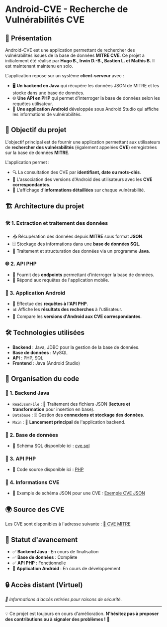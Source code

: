 # Android-CVE - Recherche de Vulnérabilités CVE

## 📌 Présentation

Android-CVE est une application permettant de rechercher des vulnérabilités issues de la base de données **MITRE CVE**. Ce projet a initialement été réalisé par **Hugo B., Irwin D.-B., Bastien L. et Mathis B.** Il est maintenant maintenu en solo.

L'application repose sur un système **client-serveur** avec :

- 🖥️ **Un backend en Java** qui récupère les données JSON de MITRE et les stocke dans une base de données.
- 🌐 **Une API en PHP** qui permet d'interroger la base de données selon les requêtes utilisateur.
- 📱 **Une application Android** développée sous Android Studio qui affiche les informations de vulnérabilités.

## 🎯 Objectif du projet

L'objectif principal est de fournir une application permettant aux utilisateurs de **rechercher des vulnérabilités** (également appelées **CVE**) enregistrées sur la base de données **MITRE**.

L'application permet :

- 🔍 La consultation des CVE par **identifiant, date ou mots-clés**.
- 🔗 L'association des versions d'Android des utilisateurs avec les **CVE correspondantes**.
- 📄 L'affichage d'**informations détaillées** sur chaque vulnérabilité.

## 🏗️ Architecture du projet

### 🛠️ 1. Extraction et traitement des données

- 📥 Récupération des données depuis **MITRE** sous format **JSON**.
- 🗄️ Stockage des informations dans une **base de données SQL**.
- 🔄 Traitement et structuration des données via un programme **Java**.

### 🌐 2. API PHP

- 📡 Fournit des **endpoints** permettant d'interroger la base de données.
- 🔄 Répond aux requêtes de l'application mobile.

### 📱 3. Application Android

- 📡 Effectue des **requêtes à l'API PHP**.
- 📊 Affiche les **résultats des recherches** à l'utilisateur.
- 🔗 Compare les **versions d'Android aux CVE correspondantes**.

## 🛠️ Technologies utilisées

- **Backend** : Java, JDBC pour la gestion de la base de données.
- **Base de données** : MySQL
- **API** : PHP, SQL
- **Frontend** : Java (Android Studio)

## 📂 Organisation du code

### 🔹 1. Backend Java

- `ReadJsonFile` : 📜 Traitement des fichiers JSON (**lecture et transformation** pour insertion en base).
- `Database` : 🗄️ Gestion des **connexions et stockage des données**.
- `Main` : 🚀 **Lancement principal** de l'application backend.

### 🔹 2. Base de données

- 📑 Schéma SQL disponible ici : [cve.sql](./cve.sql)

### 🔹 3. API PHP

- 📜 Code source disponible ici : [PHP](./php)

### 🔹 4. Informations CVE

- 📄 Exemple de schéma JSON pour une CVE : [Exemple CVE JSON](https://github.com/cveproject/cve-schema/blob/main/schema/docs/cnaContainer-basic-example.json)

## 🌍 Source des CVE

Les CVE sont disponibles à l'adresse suivante : [🔗 CVE MITRE](https://www.cve.org/downloads)

## 🚀 Statut d'avancement

- ✅ **Backend Java** : En cours de finalisation
- ✅ **Base de données** : Complète
- ✅ **API PHP** : Fonctionnelle
- 🔄 **Application Android** : En cours de développement

## 🔒 Accès distant (Virtuel)

*📌 Informations d'accès retirées pour raisons de sécurité.*

---

💡 Ce projet est toujours en cours d'amélioration. **N'hésitez pas à proposer des contributions ou à signaler des problèmes !** 🚀

